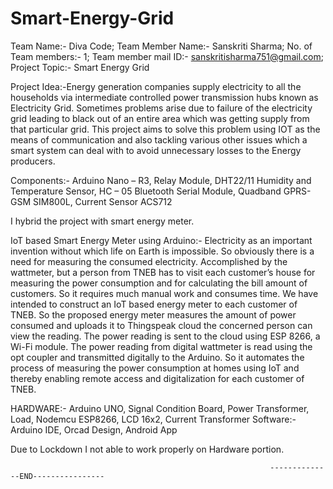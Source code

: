 # Smart-Energy-Grid
Team Name:- Diva Code;
Team Member Name:- Sanskriti Sharma;
No. of Team members:- 1;
Team member mail ID:- sanskritisharma751@gmail.com;
Project Topic:- Smart Energy Grid

Project Idea:-Energy generation companies supply electricity to all the households via intermediate controlled power transmission hubs known as Electricity Grid. Sometimes problems arise due to failure of the electricity grid leading to black out of an entire area which was getting supply from that particular grid. This project aims to solve this problem using IOT as the means of communication and also tackling various other issues which a smart system can deal with to avoid unnecessary losses to the Energy producers.

Components:- Arduino Nano – R3, Relay Module, DHT22/11 Humidity and Temperature Sensor, HC – 05 Bluetooth Serial Module, Quadband GPRS-GSM SIM800L, Current Sensor ACS712

I hybrid the project with smart energy meter.

IoT based Smart  Energy Meter using Arduino:-
 Electricity as an important invention without which life on Earth is impossible. So obviously there is a need for measuring the consumed electricity.  Accomplished by the wattmeter, but a person from TNEB has to visit each customer’s house for measuring the power consumption and for calculating the bill amount of customers. So it requires much manual work and consumes time. We have intended to construct an IoT based energy meter to each customer of TNEB. So the proposed energy meter measures the amount of power consumed and uploads it to Thingspeak cloud the concerned person can view the reading. The power reading is sent to the cloud using ESP 8266, a Wi-Fi module. The power reading from digital wattmeter is read using the opt coupler and transmitted digitally to the Arduino. So it automates the process of measuring the power consumption at homes using IoT and thereby enabling remote access and digitalization for each customer of TNEB.

HARDWARE:- Arduino UNO, Signal Condition Board, Power Transformer, Load, Nodemcu ESP8266, LCD 16x2, Current Transformer
Software:- Arduino IDE, Orcad Design, Android App

Due to Lockdown I not able to work properly on Hardware portion.
                                                 
                                                 
                                                 
                                                 
                                                              --------------END----------------











